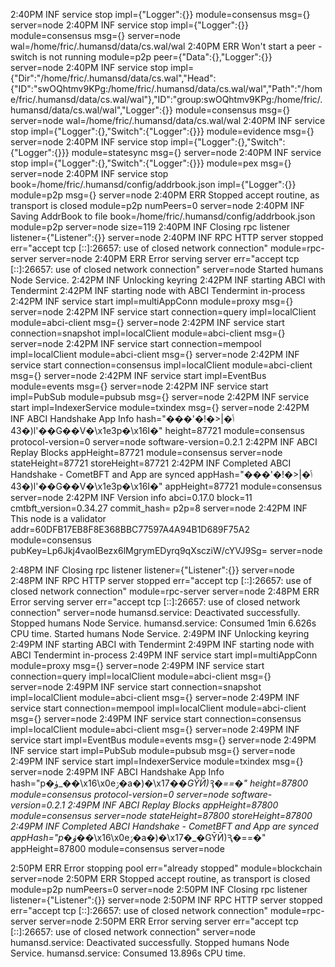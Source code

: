 
2:40PM INF service stop impl={"Logger":{}} module=consensus msg={} server=node
2:40PM INF service stop impl={"Logger":{}} module=consensus msg={} server=node wal=/home/fric/.humansd/data/cs.wal/wal
2:40PM ERR Won't start a peer - switch is not running module=p2p peer={"Data":{},"Logger":{}} server=node
2:40PM INF service stop impl={"Dir":"/home/fric/.humansd/data/cs.wal","Head":{"ID":"swOQhtmv9KPg:/home/fric/.humansd/data/cs.wal/wal","Path":"/home/fric/.humansd/data/cs.wal/wal"},"ID":"group:swOQhtmv9KPg:/home/fric/.humansd/data/cs.wal/wal","Logger":{}} module=consensus msg={} server=node wal=/home/fric/.humansd/data/cs.wal/wal
2:40PM INF service stop impl={"Logger":{},"Switch":{"Logger":{}}} module=evidence msg={} server=node
2:40PM INF service stop impl={"Logger":{},"Switch":{"Logger":{}}} module=statesync msg={} server=node
2:40PM INF service stop impl={"Logger":{},"Switch":{"Logger":{}}} module=pex msg={} server=node
2:40PM INF service stop book=/home/fric/.humansd/config/addrbook.json impl={"Logger":{}} module=p2p msg={} server=node
2:40PM ERR Stopped accept routine, as transport is closed module=p2p numPeers=0 server=node
2:40PM INF Saving AddrBook to file book=/home/fric/.humansd/config/addrbook.json module=p2p server=node size=119
2:40PM INF Closing rpc listener listener={"Listener":{}} server=node
2:40PM INF RPC HTTP server stopped err="accept tcp [::]:26657: use of closed network connection" module=rpc-server server=node
2:40PM ERR Error serving server err="accept tcp [::]:26657: use of closed network connection" server=node
Started humans Node Service.
2:42PM INF Unlocking keyring
2:42PM INF starting ABCI with Tendermint
2:42PM INF starting node with ABCI Tendermint in-process
2:42PM INF service start impl=multiAppConn module=proxy msg={} server=node
2:42PM INF service start connection=query impl=localClient module=abci-client msg={} server=node
2:42PM INF service start connection=snapshot impl=localClient module=abci-client msg={} server=node
2:42PM INF service start connection=mempool impl=localClient module=abci-client msg={} server=node
2:42PM INF service start connection=consensus impl=localClient module=abci-client msg={} server=node
2:42PM INF service start impl=EventBus module=events msg={} server=node
2:42PM INF service start impl=PubSub module=pubsub msg={} server=node
2:42PM INF service start impl=IndexerService module=txindex msg={} server=node
2:42PM INF ABCI Handshake App Info hash="���'�ݴ�|<�!(�43l'��G��V�\x1e3p�\x16I�" height=87721 module=consensus protocol-version=0 server=node software-version=0.2.1
2:42PM INF ABCI Replay Blocks appHeight=87721 module=consensus server=node stateHeight=87721 storeHeight=87721
2:42PM INF Completed ABCI Handshake - CometBFT and App are synced appHash="���'�ݴ�|<�!(�43l'��G��V�\x1e3p�\x16I�" appHeight=87721 module=consensus server=node
2:42PM INF Version info abci=0.17.0 block=11 cmtbft_version=0.34.27 commit_hash= p2p=8 server=node
2:42PM INF This node is a validator addr=60DFB17EB8F8E368BBC77597A4A94B1D689F75A2 module=consensus pubKey=Lp6Jkj4vaolBezx6lMgrymEDyrq9qXscziW/cYVJ9Sg= server=node






2:48PM INF Closing rpc listener listener={"Listener":{}} server=node
2:48PM INF RPC HTTP server stopped err="accept tcp [::]:26657: use of closed network connection" module=rpc-server server=node
2:48PM ERR Error serving server err="accept tcp [::]:26657: use of closed network connection" server=node
humansd.service: Deactivated successfully.
Stopped humans Node Service.
humansd.service: Consumed 1min 6.626s CPU time.
Started humans Node Service.
2:49PM INF Unlocking keyring
2:49PM INF starting ABCI with Tendermint
2:49PM INF starting node with ABCI Tendermint in-process
2:49PM INF service start impl=multiAppConn module=proxy msg={} server=node
2:49PM INF service start connection=query impl=localClient module=abci-client msg={} server=node
2:49PM INF service start connection=snapshot impl=localClient module=abci-client msg={} server=node
2:49PM INF service start connection=mempool impl=localClient module=abci-client msg={} server=node
2:49PM INF service start connection=consensus impl=localClient module=abci-client msg={} server=node
2:49PM INF service start impl=EventBus module=events msg={} server=node
2:49PM INF service start impl=PubSub module=pubsub msg={} server=node
2:49PM INF service start impl=IndexerService module=txindex msg={} server=node
2:49PM INF ABCI Handshake App Info hash="p�ۈ_��\x16\x0eۯ�a�)�\x17�_�GȲӢ)Ԇ�==�" height=87800 module=consensus protocol-version=0 server=node software-version=0.2.1
2:49PM INF ABCI Replay Blocks appHeight=87800 module=consensus server=node stateHeight=87800 storeHeight=87800
2:49PM INF Completed ABCI Handshake - CometBFT and App are synced appHash="p�ۈ_��\x16\x0eۯ�a�)�\x17�_�GȲӢ)Ԇ�==�" appHeight=87800 module=consensus server=node







2:50PM ERR Error stopping pool err="already stopped" module=blockchain server=node
2:50PM ERR Stopped accept routine, as transport is closed module=p2p numPeers=0 server=node
2:50PM INF Closing rpc listener listener={"Listener":{}} server=node
2:50PM INF RPC HTTP server stopped err="accept tcp [::]:26657: use of closed network connection" module=rpc-server server=node
2:50PM ERR Error serving server err="accept tcp [::]:26657: use of closed network connection" server=node
humansd.service: Deactivated successfully.
Stopped humans Node Service.
humansd.service: Consumed 13.896s CPU time.
